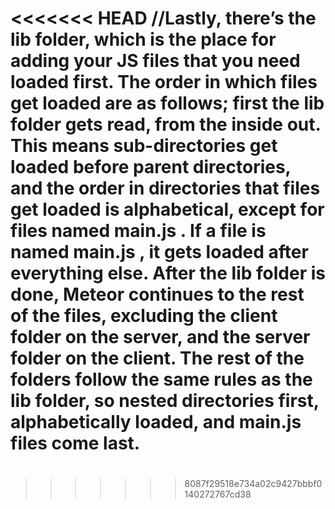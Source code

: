 <<<<<<< HEAD
//Lastly, there’s the lib folder, which is the place for adding your JS files that you need loaded first. The order in which files get loaded are as follows; first the lib folder gets read, from the inside out. This means sub-directories get loaded before parent directories, and the order in directories that files get loaded is alphabetical, except for files named main.js . If a file is named main.js , it gets loaded after everything else. After the lib folder is done, Meteor continues to the rest of the files, excluding the client folder on the server, and the server folder on the client. The rest of the folders follow the same rules as the lib folder, so nested directories first, alphabetically loaded, and main.js files come last.
=======
#
>>>>>>> 8087f29518e734a02c9427bbbf0140272767cd38
